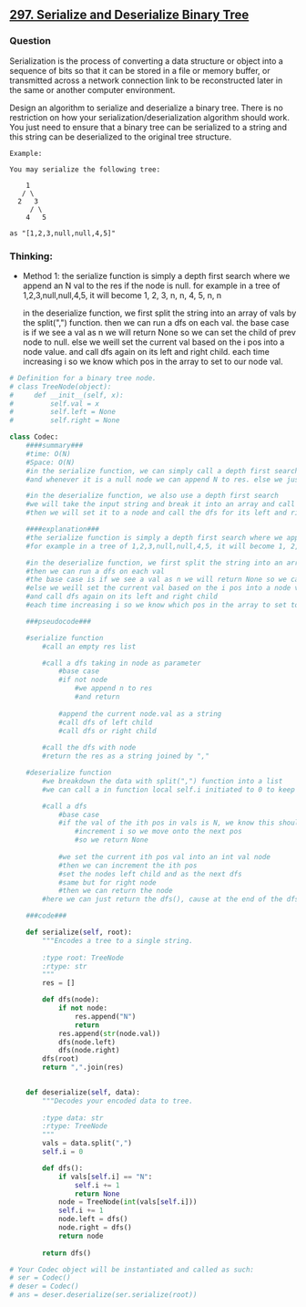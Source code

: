 ## [297. Serialize and Deserialize Binary Tree](https://leetcode.com/problems/serialize-and-deserialize-binary-tree/description/)

### Question
Serialization is the process of converting a data structure or object into a sequence of bits so that it can be stored in a file or memory buffer, or transmitted across a network connection link to be reconstructed later in the same or another computer environment.

Design an algorithm to serialize and deserialize a binary tree. There is no restriction on how your serialization/deserialization algorithm should work. You just need to ensure that a binary tree can be serialized to a string and this string can be deserialized to the original tree structure.

```
Example:

You may serialize the following tree:

    1
   / \
  2   3
     / \
    4   5

as "[1,2,3,null,null,4,5]"
```

### Thinking:
* Method 1: the serialize function is simply a depth first search where we append an N val to the res if the node is null.
    for example in a tree of 1,2,3,null,null,4,5, it will become 1, 2, 3, n, n, 4, 5, n, n

    in the deserialize function, we first split the string into an array of vals by the split(",") function.
    then we can run a dfs on each val.
    the base case is if we see a val as n we will return None so we can set the child of prev node to null.
    else we weill set the current val based on the i pos into a node value. 
    and call dfs again on its left and right child. 
    each time increasing i so we know which pos in the array to set to our node val.

```python
# Definition for a binary tree node.
# class TreeNode(object):
#     def __init__(self, x):
#         self.val = x
#         self.left = None
#         self.right = None

class Codec:
    ####summary###
    #time: O(N)
    #Space: O(N)
    #in the serialize function, we can simply call a depth first search 
    #and whenever it is a null node we can append N to res. else we just append and return res at the end

    #in the deserialize function, we also use a depth first search
    #we will take the input string and break it into an array and call the val in the array based on its pos
    #then we will set it to a node and call the dfs for its left and right child

    ####explanation###
    #the serialize function is simply a depth first search where we append an N val to the res if the node is null
    #for example in a tree of 1,2,3,null,null,4,5, it will become 1, 2, 3, n, n, 4, 5, n, n

    #in the deserialize function, we first split the string into an array of vals by the split(",") function
    #then we can run a dfs on each val 
    #the base case is if we see a val as n we will return None so we can set the child of prev node to null
    #else we weill set the current val based on the i pos into a node value 
    #and call dfs again on its left and right child 
    #each time increasing i so we know which pos in the array to set to our node val

    ###pseudocode###

    #serialize function
        #call an empty res list

        #call a dfs taking in node as parameter
            #base case
            #if not node
                #we append n to res
                #and return
            
            #append the current node.val as a string
            #call dfs of left child
            #call dfs or right child
        
        #call the dfs with node
        #return the res as a string joined by ","

    #deserialize function
        #we breakdown the data with split(",") function into a list
        #we can call a in function local self.i initiated to 0 to keep track of pos of vals

        #call a dfs
            #base case
            #if the val of the ith pos in vals is N, we know this should be an empty node
                #increment i so we move onto the next pos
                #so we return None
            
            #we set the current ith pos val into an int val node
            #then we can increment the ith pos
            #set the nodes left child and as the next dfs
            #same but for right node
            #then we can return the node
        #here we can just return the dfs(), cause at the end of the dfs we return the root of the tree

    ###code###

    def serialize(self, root):
        """Encodes a tree to a single string.
        
        :type root: TreeNode
        :rtype: str
        """
        res = []

        def dfs(node):
            if not node:
                res.append("N")
                return 
            res.append(str(node.val))
            dfs(node.left)
            dfs(node.right)
        dfs(root)
        return ",".join(res)
        

    def deserialize(self, data):
        """Decodes your encoded data to tree.
        
        :type data: str
        :rtype: TreeNode
        """
        vals = data.split(",")
        self.i = 0

        def dfs():
            if vals[self.i] == "N":
                self.i += 1
                return None
            node = TreeNode(int(vals[self.i]))
            self.i += 1
            node.left = dfs()
            node.right = dfs()
            return node
        
        return dfs()

# Your Codec object will be instantiated and called as such:
# ser = Codec()
# deser = Codec()
# ans = deser.deserialize(ser.serialize(root))
  ```
